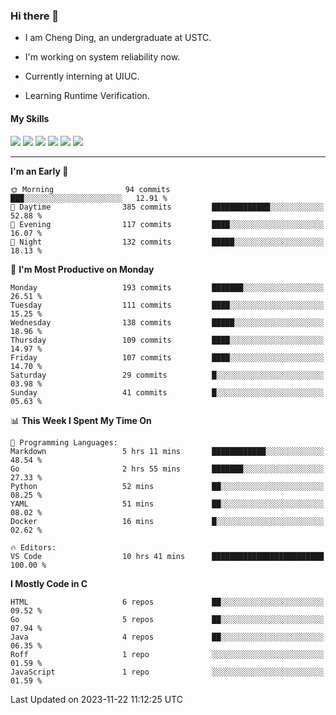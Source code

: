 ### Hi there 👋

* I am Cheng Ding, an undergraduate at USTC.
  
* I'm working on system reliability now.

* Currently interning at UIUC.

-  Learning Runtime Verification.

#### My Skills

![](https://img.shields.io/badge/C++-65318e?logo=cplusplus&logoColor=fff)
![](https://img.shields.io/badge/Python-3e74a2?logo=python&logoColor=fff)
![](https://img.shields.io/badge/C-5654a2?logo=c&logoColor=fff)
![](https://img.shields.io/badge/Go-00aaff?logo=go&logoColor=fff)
![](https://img.shields.io/badge/Docker-0088ff?logo=docker&logoColor=fff)
![](https://img.shields.io/badge/Apache-D22128?logo=apache&logoColor=fff)

---
<!--START_SECTION:waka-->
**I'm an Early 🐤** 

```text
🌞 Morning                94 commits          ███░░░░░░░░░░░░░░░░░░░░░░   12.91 % 
🌆 Daytime                385 commits         █████████████░░░░░░░░░░░░   52.88 % 
🌃 Evening                117 commits         ████░░░░░░░░░░░░░░░░░░░░░   16.07 % 
🌙 Night                  132 commits         █████░░░░░░░░░░░░░░░░░░░░   18.13 % 
```
📅 **I'm Most Productive on Monday** 

```text
Monday                   193 commits         ███████░░░░░░░░░░░░░░░░░░   26.51 % 
Tuesday                  111 commits         ████░░░░░░░░░░░░░░░░░░░░░   15.25 % 
Wednesday                138 commits         █████░░░░░░░░░░░░░░░░░░░░   18.96 % 
Thursday                 109 commits         ████░░░░░░░░░░░░░░░░░░░░░   14.97 % 
Friday                   107 commits         ████░░░░░░░░░░░░░░░░░░░░░   14.70 % 
Saturday                 29 commits          █░░░░░░░░░░░░░░░░░░░░░░░░   03.98 % 
Sunday                   41 commits          █░░░░░░░░░░░░░░░░░░░░░░░░   05.63 % 
```


📊 **This Week I Spent My Time On** 

```text
💬 Programming Languages: 
Markdown                 5 hrs 11 mins       ████████████░░░░░░░░░░░░░   48.54 % 
Go                       2 hrs 55 mins       ███████░░░░░░░░░░░░░░░░░░   27.33 % 
Python                   52 mins             ██░░░░░░░░░░░░░░░░░░░░░░░   08.25 % 
YAML                     51 mins             ██░░░░░░░░░░░░░░░░░░░░░░░   08.02 % 
Docker                   16 mins             █░░░░░░░░░░░░░░░░░░░░░░░░   02.62 % 

🔥 Editors: 
VS Code                  10 hrs 41 mins      █████████████████████████   100.00 % 
```

**I Mostly Code in C** 

```text
HTML                     6 repos             ██░░░░░░░░░░░░░░░░░░░░░░░   09.52 % 
Go                       5 repos             ██░░░░░░░░░░░░░░░░░░░░░░░   07.94 % 
Java                     4 repos             ██░░░░░░░░░░░░░░░░░░░░░░░   06.35 % 
Roff                     1 repo              ░░░░░░░░░░░░░░░░░░░░░░░░░   01.59 % 
JavaScript               1 repo              ░░░░░░░░░░░░░░░░░░░░░░░░░   01.59 % 
```




 Last Updated on 2023-11-22 11:12:25 UTC
<!--END_SECTION:waka-->
